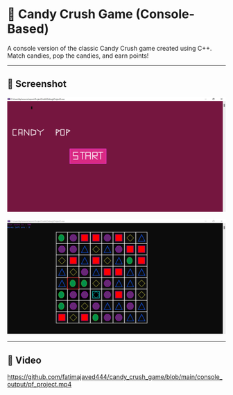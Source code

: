 # 🍬 Candy Crush Game (Console-Based)

A console version of the classic Candy Crush game created using C++.  
Match candies, pop the candies, and earn points!

---

## 📸 Screenshot

![Start Page](console_output/start_page.png)

![Game Grid](console_output/candy_crush_grid.png)

---

## 🎥  Video
https://github.com/fatimajaved444/candy_crush_game/blob/main/console_output/pf_project.mp4
